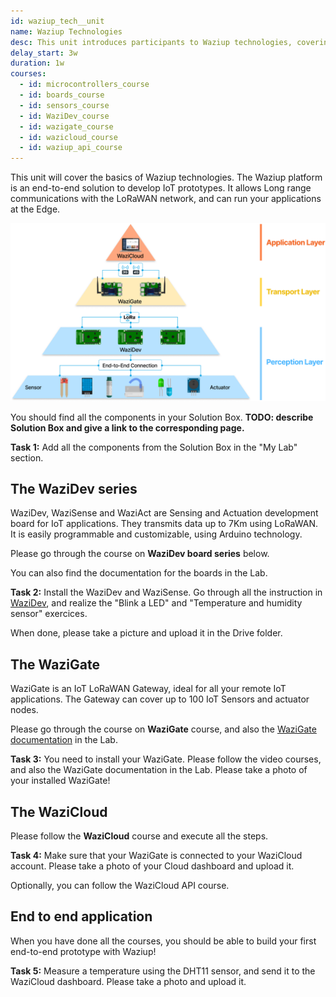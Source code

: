 ```yaml
---
id: waziup_tech__unit
name: Waziup Technologies
desc: This unit introduces participants to Waziup technologies, covering the Waziup IoT platform, hardware, software, architecture, components, and APIs.
delay_start: 3w
duration: 1w
courses:
  - id: microcontrollers_course 
  - id: boards_course
  - id: sensors_course
  - id: WaziDev_course
  - id: wazigate_course
  - id: wazicloud_course
  - id: waziup_api_course
---
```


This unit will cover the basics of Waziup technologies. 
The Waziup platform is an end-to-end solution to develop IoT prototypes.
It allows Long range communications with the LoRaWAN network, and can run your applications at the Edge.

![archi](../../../../courses/1.Fundamentals/1.Intro/img/waziup-ecosystem.png#width=700)

You should find all the components in your Solution Box. **TODO: describe Solution Box and give a link to the corresponding page.**

<alert type='success'><b>Task 1:</b> Add all the components from the Solution Box in the "My Lab" section.</alert>

## The WaziDev series

WaziDev, WaziSense and WaziAct are Sensing and Actuation development board for IoT applications. They transmits data up to 7Km using LoRaWAN. It is easily programmable and customizable, using Arduino technology.

Please go through the course on **WaziDev board series** below.

You can also find the documentation for the boards in the Lab.

<alert type='success'><b>Task 2:</b> Install the WaziDev and WaziSense. Go through all the instruction in [WaziDev](https://lab.waziup.io/resources/waziup/wazidev), and realize the "Blink a LED" and "Temperature and humidity sensor" exercices.</alert>


When done, please take a picture and upload it in the Drive folder.


## The WaziGate

WaziGate is an IoT LoRaWAN Gateway, ideal for all your remote IoT applications. The Gateway can cover up to 100 IoT Sensors and actuator nodes.

Please go through the course on **WaziGate** course, and also the [WaziGate documentation](https://lab.waziup.io/resources/waziup/wazigate) in the Lab.

<alert type='success'><b>Task 3:</b> You need to install your WaziGate. Please follow the video courses, and also the WaziGate documentation in the Lab.
Please take a photo of your installed WaziGate!</alert>

## The WaziCloud

Please follow the **WaziCloud** course and execute all the steps.

<alert type='success'><b>Task 4:</b> Make sure that your WaziGate is connected to your WaziCloud account. Please take a photo of your Cloud dashboard and upload it.</alert>

Optionally, you can follow the WaziCloud API course.

## End to end application

When you have done all the courses, you should be able to build your first end-to-end prototype with Waziup!

<alert type='success'><b>Task 5:</b> Measure a temperature using the DHT11 sensor, and send it to the WaziCloud dashboard. Please take a photo and upload it.</alert>



